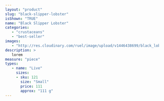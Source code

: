 ```yaml
---
layout: "product"
slug: "black-slipper-lobster"
isShown: "TRUE"
name: "Black Slipper Lobster"
categories:
   - "crustaceans"
   - "best-seller"
images:
   - "http://res.cloudinary.com/ruel/image/upload/v1446438699/black_lobster_od7ekx.jpg"
description: >
   lorem
measure: "piece"
types: 
   - name: "Live"
     sizes: 
     - sku: 121
       size: "Small"
       price: 111
       approx: "111 g"
---
```

